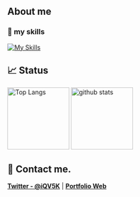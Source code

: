 ## About me

### 🌱 my skills

[![My Skills](https://skillicons.dev/icons?i=html,css,tailwind,js,ts,nodejs,react,vercel,nextjs,astro,java,php,figma,aws,gcp,git,github,windows,vscode,twitter&theme=light)](https://skillicons.dev)

## 📈 Status

<p align="left"> 
  <img alt="Top Langs" height="140px" src="https://github-readme-stats.vercel.app/api?username=fjt-dev&theme=blue-green" />
  <img alt="github stats" height="140px" src="https://github-readme-stats.vercel.app/api/top-langs/?username=fjt-dev&layout=compact&theme=blue-green" />
</p>

## 📨 Contact me.

**[Twitter - @iQV5K](https://twitter.com/iQV5K)** | **[Portfolio Web](https://fjtdev.com)**
